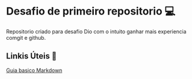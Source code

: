 # Desafio de primeiro repositorio 💻
Repositorio criado para desafio Dio com o intuito ganhar mais experiencia comgit e github.

## Linkis Úteis 🔗

[Guia basico Markdown](https://www.markdownguide.org/basic-syntax/)

